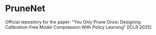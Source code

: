 # PruneNet
Official repository for the paper: "You Only Prune Once: Designing Calibration-Free Model Compression With Policy Learning" [ICLR 2025]
